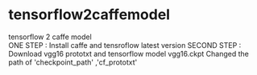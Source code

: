 # tensorflow2caffemodel
tensorflow  2 caffe model  
ONE STEP :
    Install caffe and tensroflow latest version
SECOND STEP :
    Download vgg16 prototxt and  tensorflow model vgg16.ckpt 
    Changed the path of 'checkpoint_path' ,'cf_prototxt'



